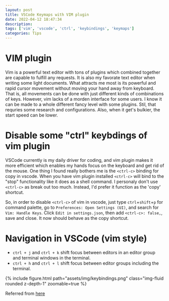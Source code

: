 ```yaml
---
layout: post
title: VSCode Keymaps with VIM plugin
date: 2022-04-12 18:47:34
description:
tags: ['vim', 'vscode', 'ctrl', 'keybindings', 'keymaps']
categories: Tips
---
```


# VIM plugin
Vim is a powerful text editor with tons of plugins which combined together are capable to fulfill any requests.
It is also my favorate text editor when writing some light documents.
What attracts me most is its powerful and rapid cursor movement without moving your hand away from keyboard.
That is, all movements can be done with just different kinds of combinations of keys.
However, vim lacks of a morden interface for some users. I know it can be made to a whole different fancy level with some plugins.
Stil, that requries some research and configurations. Also, when it get's bulkier, the start speed can be lower.

# Disable some "ctrl" keybdings of vim plugin

VSCode currently is my daily driver for coding, and vim plugin makes it more efficient which enables my hands focus 
on the keyboard and get rid of the mouse. One thing I found really bothers me is the `<ctrl-c>` binding for copy in vscode.
When you have vim plugin installed `<ctrl-c>` will bind to the "stop" functionality like it does as a shell command.
I personaly don't use `<ctrl-c>` as break out too much. Instead, I'd prefer it function as the 'copy' shortcut.

So, in order to disable `<ctrl-c>` of vim in vscode, just type `ctrl`+`shift`+`p` for command palette, go to `Preferences: Open Settings (UI)`,
and search for `Vim: Handle Keys`. Click `Edit in settings.json`, then add `<ctrl-c>: false,`, save and close.
It now should behave as the copy shortcut.

# Navigation in VSCode (vim style)
- `ctrl + j` and `ctrl + k` shift focus between editors in an editor group and terminal windows in the terminal.
- `ctrl + h` and `ctrl + l` shift focus between editor groups including the terminal.

<div class="row mt-3">
    <div class="col-sm mt-3 mt-md-0">
        {% include figure.html path="assets/img/keybindings.png" class="img-fluid rounded z-depth-1" zoomable=true %}
    </div>
</div>

Referred from [here](https://stackoverflow.com/a/71519133)

